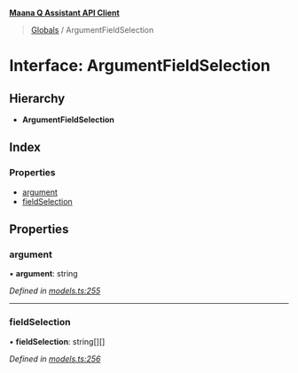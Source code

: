 **[Maana Q Assistant API Client](../README.md)**

> [Globals](../README.md) / ArgumentFieldSelection

# Interface: ArgumentFieldSelection

## Hierarchy

* **ArgumentFieldSelection**

## Index

### Properties

* [argument](argumentfieldselection.md#argument)
* [fieldSelection](argumentfieldselection.md#fieldselection)

## Properties

### argument

•  **argument**: string

*Defined in [models.ts:255](https://github.com/maana-io/q-assistant-client/blob/1a0616f/src/models.ts#L255)*

___

### fieldSelection

•  **fieldSelection**: string[][]

*Defined in [models.ts:256](https://github.com/maana-io/q-assistant-client/blob/1a0616f/src/models.ts#L256)*
